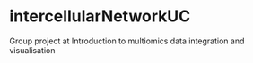 # intercellularNetworkUC
Group project at Introduction to multiomics data integration and visualisation 
